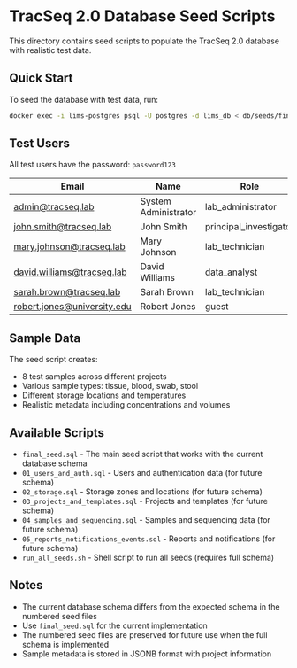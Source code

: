 # TracSeq 2.0 Database Seed Scripts

This directory contains seed scripts to populate the TracSeq 2.0 database with realistic test data.

## Quick Start

To seed the database with test data, run:

```bash
docker exec -i lims-postgres psql -U postgres -d lims_db < db/seeds/final_seed.sql
```

## Test Users

All test users have the password: `password123`

| Email | Name | Role |
|-------|------|------|
| admin@tracseq.lab | System Administrator | lab_administrator |
| john.smith@tracseq.lab | John Smith | principal_investigator |
| mary.johnson@tracseq.lab | Mary Johnson | lab_technician |
| david.williams@tracseq.lab | David Williams | data_analyst |
| sarah.brown@tracseq.lab | Sarah Brown | lab_technician |
| robert.jones@university.edu | Robert Jones | guest |

## Sample Data

The seed script creates:
- 8 test samples across different projects
- Various sample types: tissue, blood, swab, stool
- Different storage locations and temperatures
- Realistic metadata including concentrations and volumes

## Available Scripts

- `final_seed.sql` - The main seed script that works with the current database schema
- `01_users_and_auth.sql` - Users and authentication data (for future schema)
- `02_storage.sql` - Storage zones and locations (for future schema)
- `03_projects_and_templates.sql` - Projects and templates (for future schema)
- `04_samples_and_sequencing.sql` - Samples and sequencing data (for future schema)
- `05_reports_notifications_events.sql` - Reports and notifications (for future schema)
- `run_all_seeds.sh` - Shell script to run all seeds (requires full schema)

## Notes

- The current database schema differs from the expected schema in the numbered seed files
- Use `final_seed.sql` for the current implementation
- The numbered seed files are preserved for future use when the full schema is implemented
- Sample metadata is stored in JSONB format with project information 